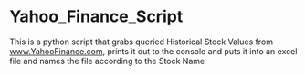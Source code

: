 # Yahoo_Finance_Script
This is a python script that grabs queried Historical Stock Values from www.YahooFinance.com, 
prints it out to the console and puts it into an excel file and names the file according to the Stock Name
